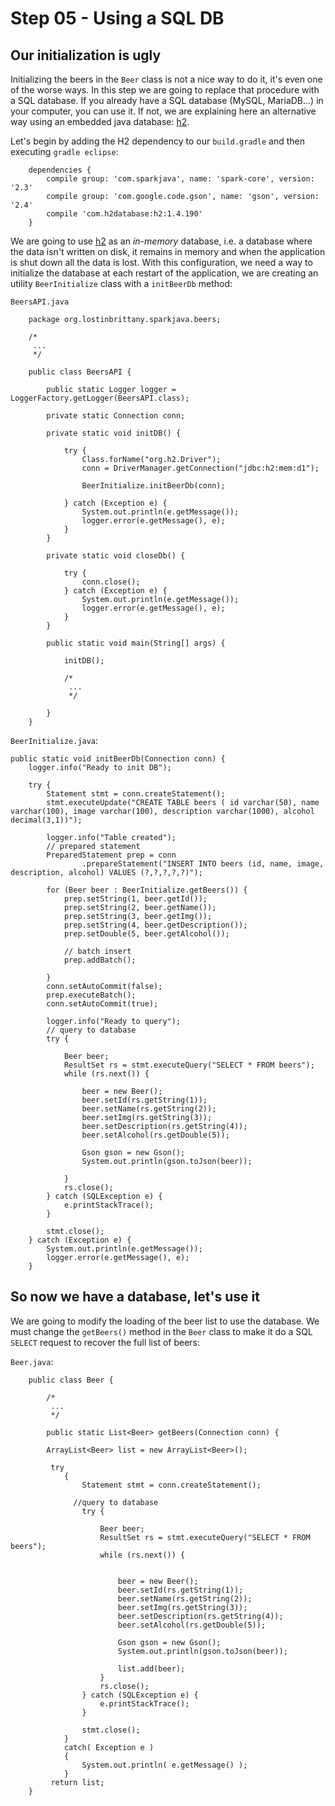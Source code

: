 # Step 05 - Using a SQL DB 

## Our initialization is ugly 

Initializing the beers in the `Beer` class is not a nice way to do it, it's even one of the worse ways. 
In this step we are going to replace that procedure with a SQL database. If you already have a SQL database
 (MySQL, MariaDB...) in your computer, you can use it. If not, we are explaining here an alternative way 
 using an embedded java database: [h2](http://www.h2database.com/).

Let's begin by adding the H2 dependency to our `build.gradle` and then executing `gradle eclipse`:


		dependencies {
		 	compile group: 'com.sparkjava', name: 'spark-core', version: '2.3'
		 	compile group: 'com.google.code.gson', name: 'gson', version: '2.4'
		 	compile 'com.h2database:h2:1.4.190'
		}
		
We are going to use [h2](http://www.h2database.com/) as an *in-memory* database, i.e. a database where 
the data isn't written on disk, it remains in memory and when the application is shut down all the data 
is lost. With this configuration, we need a way to initialize the database at each restart of the 
application, we are creating an utility `BeerInitialize` class with a `initBeerDb` method:

`BeersAPI.java`


		package org.lostinbrittany.sparkjava.beers;
		
		/*
		 ...
		 */
		
		public class BeersAPI {
		
			public static Logger logger = LoggerFactory.getLogger(BeersAPI.class);
		
			private static Connection conn;
		
			private static void initDB() {
		
				try {
					Class.forName("org.h2.Driver");
					conn = DriverManager.getConnection("jdbc:h2:mem:d1");
		
					BeerInitialize.initBeerDb(conn);
		
				} catch (Exception e) {
					System.out.println(e.getMessage());
					logger.error(e.getMessage(), e);
				}
			}
		
			private static void closeDb() {
		
				try {
					conn.close();
				} catch (Exception e) {
					System.out.println(e.getMessage());
					logger.error(e.getMessage(), e);
				}
			}
		
			public static void main(String[] args) {
		
				initDB();
				
				/*
				 ...
				 */
		
			}
		}




`BeerInitialize.java`:


	public static void initBeerDb(Connection conn) {
		logger.info("Ready to init DB");

		try {
			Statement stmt = conn.createStatement();
			stmt.executeUpdate("CREATE TABLE beers ( id varchar(50), name varchar(100), image varchar(100), description varchar(1000), alcohol decimal(3,1))");

			logger.info("Table created");
			// prepared statement
			PreparedStatement prep = conn
					.prepareStatement("INSERT INTO beers (id, name, image, description, alcohol) VALUES (?,?,?,?,?)");

			for (Beer beer : BeerInitialize.getBeers()) {
				prep.setString(1, beer.getId());
				prep.setString(2, beer.getName());
				prep.setString(3, beer.getImg());
				prep.setString(4, beer.getDescription());
				prep.setDouble(5, beer.getAlcohol());

				// batch insert
				prep.addBatch();

			}
			conn.setAutoCommit(false);
			prep.executeBatch();
			conn.setAutoCommit(true);

			logger.info("Ready to query");
			// query to database
			try {

				Beer beer;
				ResultSet rs = stmt.executeQuery("SELECT * FROM beers");
				while (rs.next()) {

					beer = new Beer();
					beer.setId(rs.getString(1));
					beer.setName(rs.getString(2));
					beer.setImg(rs.getString(3));
					beer.setDescription(rs.getString(4));
					beer.setAlcohol(rs.getDouble(5));

					Gson gson = new Gson();
					System.out.println(gson.toJson(beer));

				}
				rs.close();
			} catch (SQLException e) {
				e.printStackTrace();
			}

			stmt.close();
		} catch (Exception e) {
			System.out.println(e.getMessage());
			logger.error(e.getMessage(), e);
		}
		
		
		
## So now we have a database, let's use it 		
		
We are going to modify the loading of the beer list to use the database. We must change the `getBeers()` 
method in the `Beer` class to make it do a SQL `SELECT` request to recover the full list of beers:


`Beer.java`:

		public class Beer {
		
			/*
			 ...
			 */
		
			public static List<Beer> getBeers(Connection conn) {
	
			ArrayList<Beer> list = new ArrayList<Beer>();
			
			 try
		        {
		            Statement stmt = conn.createStatement();
		            
		          //query to database
					try {
	
						Beer beer;
						ResultSet rs = stmt.executeQuery("SELECT * FROM beers");
						while (rs.next()) {
		 
	
							beer = new Beer();
							beer.setId(rs.getString(1));
							beer.setName(rs.getString(2));
							beer.setImg(rs.getString(3));
							beer.setDescription(rs.getString(4));
							beer.setAlcohol(rs.getDouble(5));
	
				        	Gson gson = new Gson();
				        	System.out.println(gson.toJson(beer));  
				        	
							list.add(beer);					
						}
						rs.close();
					} catch (SQLException e) {
						e.printStackTrace();
					}
	
		            stmt.close();
		        }
		        catch( Exception e )
		        {
		            System.out.println( e.getMessage() );
		        }  
			 return list;
		}	